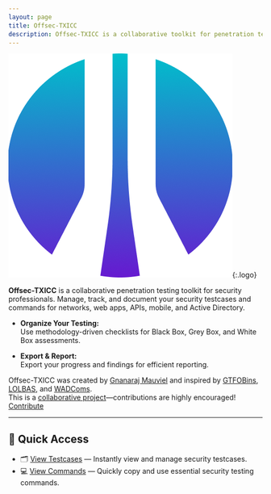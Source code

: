 ```yaml
---
layout: page
title: Offsec-TXICC
description: Offsec-TXICC is a collaborative toolkit for penetration testers to manage, track, and document security testcases and commands efficiently.
---
```


![logo](/assets/img/logo.png){:.logo}

**Offsec-TXICC** is a collaborative penetration testing toolkit for security professionals. Manage, track, and document your security testcases and commands for networks, web apps, APIs, mobile, and Active Directory.

- **Organize Your Testing:**  
  Use methodology-driven checklists for Black Box, Grey Box, and White Box assessments.

- **Export & Report:**  
  Export your progress and findings for efficient reporting.

Offsec-TXICC was created by [Gnanaraj Mauviel](https://www.linkedin.com/in/gnanaraj-mauviel/) and inspired by [GTFOBins][GTFOBins], [LOLBAS][LOLBAS], and [WADComs][WADComs].  
This is a [collaborative project][collaborative]—contributions are highly encouraged! [Contribute][contribute]

---

## 🚀 Quick Access

- 🗂️ [View Testcases](/testcases/) — Instantly view and manage security testcases.
- 💻 [View Commands](/commands/) — Quickly copy and use essential security testing commands.

[GTFOBins]: https://gtfobins.github.io/
[LOLBAS]: https://lolbas-project.github.io/
[WADComs]: https://wadcoms.github.io/
[collaborative]: https://github.com/Offsec-TX/Offsec-TX.github.io/
[contribute]: https://github.com/Offsec-TX/Offsec-TX.github.io/blob/main/contribute.md


